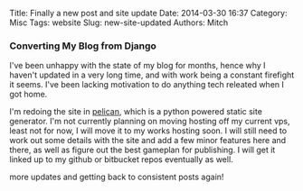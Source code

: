 Title: Finally a new post and site update
Date: 2014-03-30 16:37 
Category: Misc
Tags: website
Slug: new-site-updated
Authors: Mitch

### Converting My Blog from Django
I've been unhappy with the state of my blog for months, hence why I haven't updated in a very long time, and with work being a constant firefight it seems.  I've been lacking motivation to do anything tech releated when I got home.

I'm redoing the site in [pelican](http://blog.getpelican.com/), which is a python powered static site generator.  I'm not currently planning on moving hosting off my current vps, least not for now, I will move it to my works hosting soon.  I will still need to work out some details with the site and add a few minor features here and there, as well as figure out the best gameplan for publishing.  I will get it linked up to my github or bitbucket repos eventually as well.  

more updates and getting back to consistent posts again!
